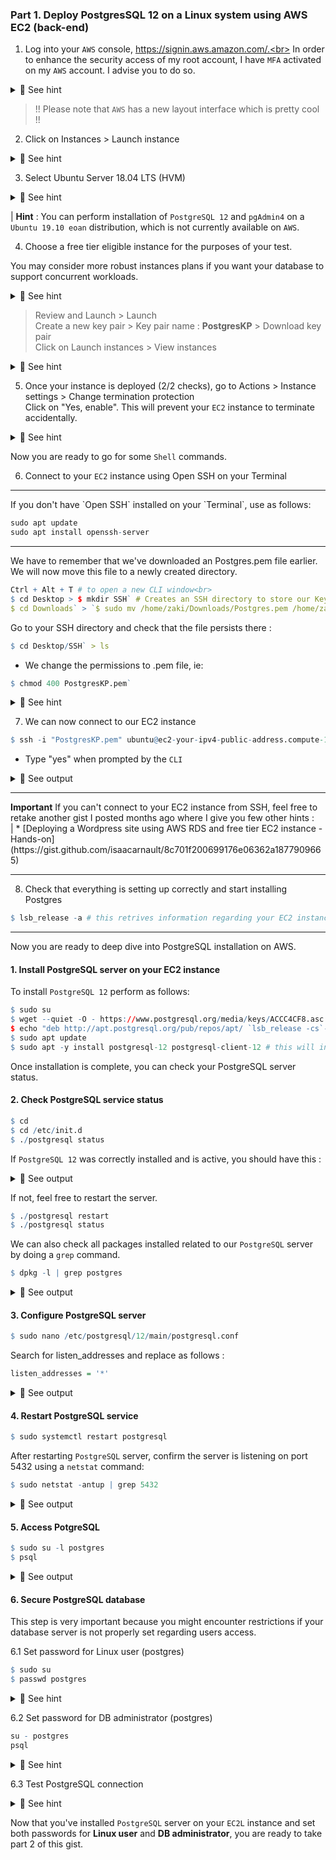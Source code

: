 ### Part 1. Deploy PostgresSQL 12 on a Linux system using AWS EC2 (back-end)

1. Log into your `AWS` console, https://signin.aws.amazon.com/.<br>
In order to enhance the security access of my root account, I have `MFA` activated on my `AWS` account. I advise you to do so.<br>

<details>
<summary>🔴 See hint</summary>
<p>
  
Once logged into your account, click on `EC2`.

[![isaacarnault-aws.png](https://i.postimg.cc/wvgmQTQP/isaacarnault-aws.png)](https://postimg.cc/f3qywsFj)

</p>
</details>

  > !! Please note that `AWS` has a new layout interface which is pretty cool !!

2. Click on Instances > Launch instance

<details>
<summary>🔴 See hint</summary>
<p>
  
[![isaac-arnault-aws2.png](https://i.postimg.cc/BvZqW2kZ/isaac-arnault-aws2.png)](https://postimg.cc/VJTyn0z2)

</p>
</details>

3. Select Ubuntu Server 18.04 LTS (HVM)

<details>
<summary>🔴 See hint</summary>
<p>

[![isaac-arnault-aws-3.png](https://i.postimg.cc/HkBqyRvH/isaac-arnault-aws-3.png)](https://postimg.cc/yD3pqQzr)
  
</p>
</details>

  | <b>Hint</b> : You can perform installation of `PostgreSQL 12` and `pgAdmin4` on a `Ubuntu 19.10 eoan` distribution, which is not currently available on `AWS`.
  
4. Choose a free tier eligible instance for the purposes of your test. <br>

You may consider more robust instances plans if you want your database to support concurrent workloads.

<details>
<summary>🔴 See hint</summary>
<p>
  
[![instance.png](https://i.postimg.cc/28s2jmCt/instance.png)](https://postimg.cc/w7khFCy5)

</p>
</details>

  > Review and Launch > Launch<br>
  Create a new key pair > Key pair name : <b>PostgresKP</b> > Download key pair<br>
  Click on Launch instances > View instances

<details>
<summary>🔴 See hint</summary>
<p>

[![isaac-arnault-aws-5.png](https://i.postimg.cc/2jghz5zN/isaac-arnault-aws-5.png)](https://postimg.cc/YjfhRMGd)
  
</p>
</details>

5. Once your instance is deployed (2/2 checks), go to Actions > Instance settings > Change termination protection<br>
Click on "Yes, enable". This will prevent your `EC2` instance to terminate accidentally.<br>

<details>
<summary>🔴 See hint</summary>
<p>

[![isaac-arnault-aws-19.png](https://i.postimg.cc/YqGdwjBg/isaac-arnault-aws-19.png)](https://postimg.cc/Cz0GGh1L)

</p>
</details>

Now you are ready to go for some `Shell` commands.<br>

6. Connect to your `EC2` instance using Open SSH on your Terminal<br>
<hr>
If you don't have `Open SSH` installed on your `Terminal`, use as follows:

```r
sudo apt update
sudo apt install openssh-server
```
<hr>

We have to remember that we've downloaded an Postgres.pem file earlier. We will now move this file to a newly created directory.<br>

```r
Ctrl + Alt + T # to open a new CLI window<br>
$ cd Desktop > $ mkdir SSH` # Creates an SSH directory to store our Key Pair (credentials)
$ cd Downloads` > `$ sudo mv /home/zaki/Downloads/Postgres.pem /home/zaki/Desktop>SSH`
```
Go to your SSH directory and check that the file persists there :

```r
$ cd Desktop/SSH` > ls
```

- We change the permissions to .pem file, ie:

```r
$ chmod 400 PostgresKP.pem`
```

<details>
<summary>🔴 See hint</summary>
<p>  
  
[![isaac-arnault-aws-6.png](https://i.postimg.cc/MGhfzPSb/isaac-arnault-aws-6.png)](https://postimg.cc/HJ9k2tjV)

</p>
</details>

7. We can now connect to our EC2 instance<br>

```r
$ ssh -i "PostgresKP.pem" ubuntu@ec2-your-ipv4-public-address.compute-1.amazonaws.com
```

- Type "yes" when prompted by the `CLI`<br>

<details>
<summary>🔴 See output</summary>
<p>  
  
[![isaac-arnault-aws-8.png](https://i.postimg.cc/HL2594DQ/isaac-arnault-aws-8.png)](https://postimg.cc/mcPtb9rD)

</p>
</details>

<hr>
<b>Important</b>
If you can't connect to your EC2 instance from SSH, feel free to retake another gist I posted months ago where I give you few other hints : <br>
  | * [Deploying a Wordpress site using AWS RDS and free tier EC2 instance - Hands-on](https://gist.github.com/isaacarnault/8c701f200699176e06362a1877909665)
<hr>

8. Check that everything is setting up correctly and start installing Postgres

```r
$ lsb_release -a # this retrives information regarding your EC2 instance (your virtual compute machine)
```
<hr>

Now you are ready to deep dive into PostgreSQL installation on AWS.

#### 1. Install PostgreSQL server on your EC2 instance

To install `PostgreSQL 12` perform as follows:

```r
$ sudo su
$ wget --quiet -O - https://www.postgresql.org/media/keys/ACCC4CF8.asc | sudo apt-key add - # this will import GPG key and add PostgreSQL 12 repository into our Ubuntu EC2 machine
$ echo "deb http://apt.postgresql.org/pub/repos/apt/ `lsb_release -cs`-pgdg main" |sudo tee  /etc/apt/sources.list.d/pgdg.list # this will add add repository contents into our Ubuntu Ubuntu EC2 machine
$ sudo apt update
$ sudo apt -y install postgresql-12 postgresql-client-12 # this will install the latest available version
```
Once installation is complete, you can check your PostgreSQL server status.<br>

#### 2. Check PostgreSQL service status
```r
$ cd
$ cd /etc/init.d
$ ./postgresql status
```
If `PostgreSQL 12` was correctly installed and is active, you should have this :<br>

<details>
<summary>🔴 See output</summary>
<p>  
  
[![isaac-arnault-aws-9.png](https://i.postimg.cc/02DL2b1T/isaac-arnault-aws-9.png)](https://postimg.cc/Yh2Xd29R)

</p>
</details>

If not, feel free to restart the server.<br>

```r
$ ./postgresql restart
$ ./postgresql status
```

We can also check all packages installed related to our `PostgreSQL` server by doing a `grep` command.

```r
$ dpkg -l | grep postgres
```
<details>
<summary>🔴 See output</summary>
<p>  
  
[![isaac-arnault-aws-10.png](https://i.postimg.cc/RC77SH05/isaac-arnault-aws-10.png)](https://postimg.cc/YjSG8jgb)

</p>
</details>


#### 3. Configure PostgreSQL server

```r
$ sudo nano /etc/postgresql/12/main/postgresql.conf
```
Search for listen_addresses and replace as follows :

```r
listen_addresses = '*'
```
<details>
<summary>🔴 See output</summary>
<p>  
  
[![isaac-arnault-aws10.png](https://i.postimg.cc/pLC94fkk/isaac-arnault-aws10.png)](https://postimg.cc/ZW9KyyGy)
Ctrl + S to save the conf file, Ctrl + X to exit.<br>

</p>
</details>

#### 4. Restart PostgreSQL service

```r
$ sudo systemctl restart postgresql
```
After restarting `PostgreSQL` server, confirm the server is listening on port 5432 using a `netstat` command:<br>

```r
$ sudo netstat -antup | grep 5432
```

<details>
<summary>🔴 See output</summary>
<p>

[![isaac-arnault-aws11.png](https://i.postimg.cc/B6cRBvJ8/isaac-arnault-aws11.png)](https://postimg.cc/8Jcy1NJD)

</p>
</details>

#### 5. Access PotgreSQL

```r
$ sudo su -l postgres
$ psql
```

<details>
<summary>🔴 See output</summary>
<p>
  
[![isaac-arnault-aws-12.png](https://i.postimg.cc/QtVCwVdz/isaac-arnault-aws-12.png)](https://postimg.cc/tZQ9VqPd)

</p>
</details>

#### 6. Secure PostgreSQL database
This step is very important because you might encounter restrictions if your database server is not properly set regarding users access.

6.1 Set password for Linux user (postgres)
```r
$ sudo su
$ passwd postgres
```

<details>
<summary>🔴 See hint</summary>
<p>
  
[![isaac-arnault-aws-13.png](https://i.postimg.cc/q72C4V1p/isaac-arnault-aws-13.png)](https://postimg.cc/Y4qSzVcP)

</p>
</details>

6.2 Set password for DB administrator (postgres)
```r
su - postgres
psql
```
<details>
<summary>🔴 See hint</summary>
<p>
  
[![isaac-arnault-aws-14.png](https://i.postimg.cc/3NxyXyYw/isaac-arnault-aws-14.png)](https://postimg.cc/jwBdKSWV)

</p>
</details>

6.3 Test PostgreSQL connection

<details>
<summary>🔴 See hint</summary>
<p>
 
[![isaac-arnault-aws-18.png](https://i.postimg.cc/rsztxdN9/isaac-arnault-aws-18.png)](https://postimg.cc/fSnLhRF3)

</p>
</details>

Now that you've installed `PostgreSQL` server on your `EC2L` instance and set both passwords for <b>Linux user</b> and <b>DB administrator</b>, you are ready to take part 2 of this gist.
